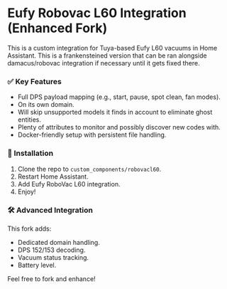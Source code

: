 # Eufy Robovac L60 Integration (Enhanced Fork)

This is a custom integration for Tuya-based Eufy L60 vacuums in Home Assistant. This is a frankensteined version that can be ran alongside damacus/robovac integration if necessary until it gets fixed there.

### ✅ Key Features
- Full DPS payload mapping (e.g., start, pause, spot clean, fan modes).
- On its own domain.
- Will skip unsupported models it finds in account to eliminate ghost entities.
- Plenty of attributes to monitor and possibly discover new codes with.
- Docker-friendly setup with persistent file handling.

### 🔧 Installation
1. Clone the repo to `custom_components/robovacl60`.
2. Restart Home Assistant.
3. Add Eufy RoboVac L60 integration.
4. Enjoy!

### 🛠 Advanced Integration
This fork adds:
- Dedicated domain handling.
- DPS 152/153 decoding.
- Vacuum status tracking.
- Battery level.

Feel free to fork and enhance!
